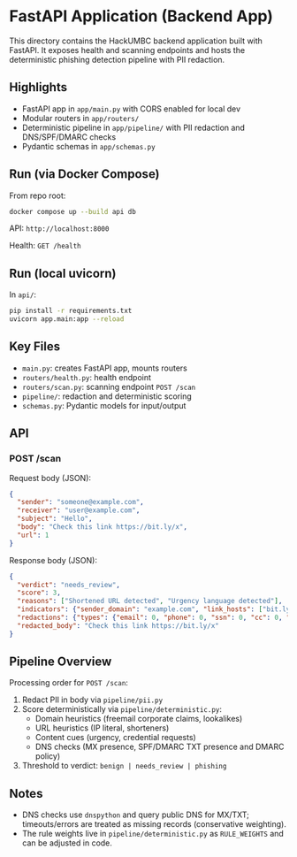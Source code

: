 # FastAPI Application (Backend App)

This directory contains the HackUMBC backend application built with FastAPI. It exposes health and scanning endpoints and hosts the deterministic phishing detection pipeline with PII redaction.

## Highlights
- FastAPI app in `app/main.py` with CORS enabled for local dev
- Modular routers in `app/routers/`
- Deterministic pipeline in `app/pipeline/` with PII redaction and DNS/SPF/DMARC checks
- Pydantic schemas in `app/schemas.py`

## Run (via Docker Compose)
From repo root:
```bash
docker compose up --build api db
```
API: `http://localhost:8000`

Health: `GET /health`

## Run (local uvicorn)
In `api/`:
```bash
pip install -r requirements.txt
uvicorn app.main:app --reload
```

## Key Files
- `main.py`: creates FastAPI app, mounts routers
- `routers/health.py`: health endpoint
- `routers/scan.py`: scanning endpoint `POST /scan`
- `pipeline/`: redaction and deterministic scoring
- `schemas.py`: Pydantic models for input/output

## API
### POST /scan
Request body (JSON):
```json
{
  "sender": "someone@example.com",
  "receiver": "user@example.com",
  "subject": "Hello",
  "body": "Check this link https://bit.ly/x",
  "url": 1
}
```

Response body (JSON):
```json
{
  "verdict": "needs_review",
  "score": 3,
  "reasons": ["Shortened URL detected", "Urgency language detected"],
  "indicators": {"sender_domain": "example.com", "link_hosts": ["bit.ly"]},
  "redactions": {"types": {"email": 0, "phone": 0, "ssn": 0, "cc": 0, "dob": 0}, "count": 0},
  "redacted_body": "Check this link https://bit.ly/x"
}
```

## Pipeline Overview
Processing order for `POST /scan`:
1. Redact PII in body via `pipeline/pii.py`
2. Score deterministically via `pipeline/deterministic.py`:
   - Domain heuristics (freemail corporate claims, lookalikes)
   - URL heuristics (IP literal, shorteners)
   - Content cues (urgency, credential requests)
   - DNS checks (MX presence, SPF/DMARC TXT presence and DMARC policy)
3. Threshold to verdict: `benign | needs_review | phishing`

## Notes
- DNS checks use `dnspython` and query public DNS for MX/TXT; timeouts/errors are treated as missing records (conservative weighting).
- The rule weights live in `pipeline/deterministic.py` as `RULE_WEIGHTS` and can be adjusted in code.



